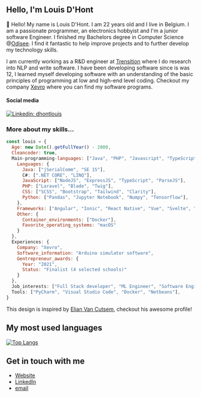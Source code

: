 <h2>Hello, I'm Louis D'Hont</h2>

<p>👋</span>&nbsp;Hello! My name is Louis D'Hont. I am 22 years old and I live in Belgium. I am a passionate programmer, an electronics hobbyist and I'm a junior software Engineer. I finished my Bachelors degree in Computer Science @<a href="https://www.odisee.be/en" target="_blank">Odisee</a>. I find it fantastic to help improve projects and to further develop my technology skills. 

I am currently working as a R&D engineer at <a href="https://trensition.eu" target="_blank">Trensition</a> where I do research into NLP and write software. I have been developing software since is was 12, I learned myself developing software with an understanding of the basic principles of programming at low and high-end level coding. Checkout my company <a href="https://www.xevro.be" target="_blank">Xevro</a> where you can find my software programs.

<h4>Social media</h4>

[![Linkedin: dhontlouis](https://img.shields.io/badge/-LouisDHont-blue?style=flat-square&logo=Linkedin&logoColor=white&link=https://www.linkedin.com/in/dhontlouis/)](https://www.linkedin.com/in/dhontlouis/)

<h3>More about my skills...</h3>

```javascript
const louis = {
  Age: new Date().getFullYear() - 2000,
  Cleancoder: true,
  Main-programming-languages: ["Java", "PHP", "Javascript", "TypeScript", "HTML", "CSS"],
    Languages: {
      Java: ["jSerialComm", "SE 15"],
      C#: [".NET CORE", "LINQ"],
      JavaScript: ["NodeJS", "ExpressJS", "TypeScript", "ParseJS"],
      PHP: ["Laravel", "Blade", "Twig"],
      CSS: ["SCSS", "Bootstrap", "Tailwind", "Clarity"],
      Python: ["Pandas", "Jupyter Notebook", "Numpy", "Tensorflow"],
    },
    Frameworks: ["Angular", "Ionic", "React Native", "Vue", "Svelte", "Laravel"],
    Other: {
      Container_environments: ["Docker"],
      Favorite_operating_systems: "macOS"
    }
  },
  Experiences: {
    Company: "Xevro",
    Software_information: "Arduino simulator software",
    Gentrepreneur_awards: {
      Year: "2021",
      Status: "Finalist (4 selected schools)"
    }
  },
  Job_interests: ["Full Stack developer", "ML Engineer", "Software Engineer", "R&D Engineer"],
  Tools: ["PyCharm", "Visual Studio Code", "Docker", "Netbeans"],
}
```

This design is inspired by <a href="https://github.com/ElianCodes" target="_blank">Elian Van Cutsem</a>, checkout his awesome profile!

<h2>My most used languages</h2>

[![Top Langs](https://github-readme-stats.vercel.app/api/top-langs/?username=xevro&langs_count=12&layout=compact)](https://github.com/anuraghazra/github-readme-stats)

<!--<img width="340" src="http://xevro.be/assets/img/github/github-stats.png" alt="My most used languages">-->
## Get in touch with me

- [Website](<https://www.xevro.be>)
- [LinkedIn](<https://www.linkedin.com/in/dhontlouis/>)
- [email](<mailto:louis.dhont@xevro.be>)
